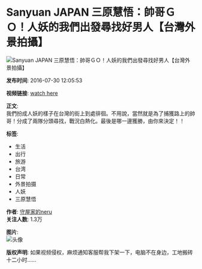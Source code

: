 # Sanyuan JAPAN 三原慧悟：帥哥ＧＯ！人妖的我們出發尋找好男人【台灣外景拍攝】

![Sanyuan JAPAN 三原慧悟：帥哥ＧＯ！人妖的我們出發尋找好男人【台灣外景拍攝】](//i2.hdslb.com/bfs/archive/915aa460354031e97ee9490ed67b4eb91e0071b4.png@518w_290h_1c_!web-video-share-cover.webp)

**发布时间**: 2016-07-30 12:05:53

**视频链接**: [watch here](https://www.youtube.com/watch?v=c-VlmyGl7V4)

**正文**:  
我們扮成人妖的樣子在台灣的街上到處徘徊。不用說，當然就是為了捕獲路上的帥哥！分成了兩隊分頭尋找，戰況白熱化。最後是哪一邊獲勝，由你來決定！！

**标签**: 
- 生活
- 出行
- 旅游
- 台湾
- 日常
- 外景拍摄
- 人妖
- 三原慧悟

**作者**: [守屋家的neru](//space.bilibili.com/23350594)  
**关注人数**: 1.3万

**图片**:  
![头像](//i1.hdslb.com/bfs/face/04a57d1d718497fc2ad155283168ad694130c95c.jpg@96w_96h_1c_1s_!web-avatar.webp)

**版权声明**: 如果视频侵权，麻烦通知客服帮我下架一下，电脑不在身边，工地搬砖十二小时……
<!-- tcd_original_link http://www.bilibili.com/video/av5568470/ -->
